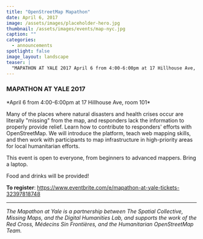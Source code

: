 ```yaml
---
title: "OpenStreetMap Mapathon"
date: April 6, 2017
image: /assets/images/placeholder-hero.jpg
thumbnail: /assets/images/events/map-nyc.jpg
caption: ""
categories: 
  - announcements
spotlight: false 
image_layout: landscape
teaser: |
  "MAPATHON AT YALE 2017 April 6 from 4:00-6:00pm at 17 Hillhouse Ave, room 101 Many of the places where natural disasters and health crises occur are literally missing from the map, and responders..."
---
```


<h3>MAPATHON AT YALE 2017</h3>
*April 6 from 4:00-6:00pm at 17 Hillhouse Ave, room 101*

Many of the places where natural disasters and health crises occur are literally "missing" from the map, and responders lack the information to properly provide relief. Learn how to contribute to responders' efforts with OpenStreetMap. We will introduce the platform, teach web mapping skills, and then  work with participants to map infrastructure in high-priority areas for local humanitarian efforts.

This event is open to everyone, from beginners to advanced mappers. Bring a laptop.

Food and drinks will be provided!

**To register**: <a href="https://www.eventbrite.com/e/mapathon-at-yale-tickets-32397818748" target="_blank">https://www.eventbrite.com/e/mapathon-at-yale-tickets-32397818748</a>

---

*The Mapathon at Yale is a partnership between The Spatial Collective, Missing Maps, and the Digital Humanities Lab, and supports the work of the Red Cross, Médecins Sin Frontières, and the Humanitarian OpenStreetMap Team.*
